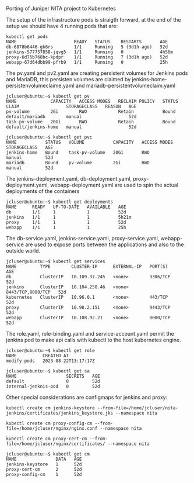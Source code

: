 Porting of Juniper NITA project to Kubernetes

The setup of the infrastructure pods is straigth forward, at the end of the setup we should have 4 running pods that are:
```
kubectl get pods
NAME                      READY   STATUS    RESTARTS       AGE
db-6878b6446-gk6rs        1/1     Running   5 (3d1h ago)   52d
jenkins-577757858-jqvg5   1/1     Running   0              4h56m
proxy-6d75b768bc-kpdpr    1/1     Running   7 (3d1h ago)   52d
webapp-67d64dbb99-pfrb9   1/1     Running   0              25h
```
The pv.yaml and pv2.yaml are creating persistent volumes for Jenkins pods and MariaDB, this persisten volumes are claimed by jenkins-home-persistenvolumeclaime.yaml and mariadb-persistentvolumeclaim.yaml
```
jcluser@ubuntu:~$ kubectl get pv
NAME             CAPACITY   ACCESS MODES   RECLAIM POLICY   STATUS   CLAIM                  STORAGECLASS   REASON   AGE
pv-volume        2Gi        RWO            Retain           Bound    default/mariadb        manual                  52d
task-pv-volume   20Gi       RWO            Retain           Bound    default/jenkins-home   manual                  52d
```
```
jcluser@ubuntu:~$ kubectl get pvc
NAME           STATUS   VOLUME           CAPACITY   ACCESS MODES   STORAGECLASS   AGE
jenkins-home   Bound    task-pv-volume   20Gi       RWO            manual         52d
mariadb        Bound    pv-volume        2Gi        RWO            manual         52d
```
The jenkins-deployment.yaml, db-deployment.yaml, proxy-deployment.yaml, webapp-deployment.yaml are used to spin the actual deployments of the containers
```
jcluser@ubuntu:~$ kubectl get deployments
NAME      READY   UP-TO-DATE   AVAILABLE   AGE
db        1/1     1            1           52d
jenkins   1/1     1            1           5h21m
proxy     1/1     1            1           52d
webapp    1/1     1            1           25h
```
The db-service.yaml, jenkins-service.yaml, proxy-service.yaml, webapp-service are used to expose ports between the applications and also to the outside world.
```
jcluser@ubuntu:~$ kubectl get services
NAME         TYPE        CLUSTER-IP      EXTERNAL-IP   PORT(S)             AGE
db           ClusterIP   10.109.37.245   <none>        3306/TCP            52d
jenkins      ClusterIP   10.104.250.46   <none>        8443/TCP,8080/TCP   52d
kubernetes   ClusterIP   10.96.0.1       <none>        443/TCP             52d
proxy        ClusterIP   10.98.2.151     <none>        9443/TCP            52d
webapp       ClusterIP   10.108.92.21    <none>        8000/TCP            52d
```
The role.yaml, role-binding.yaml and service-account.yaml permit the jenkins pod to make api calls with kubectl to the host kubernetes engine.
```
jcluser@ubuntu:~$ kubectl get role
NAME          CREATED AT
modify-pods   2023-08-22T13:17:17Z
```
```
jcluser@ubuntu:~$ kubectl get sa
NAME                   SECRETS   AGE
default                0         52d
internal-jenknis-pod   0         52d
```
Other special considerations are configmaps for jenkins and proxy:
```
kubectl create cm jenkins-keystore --from-file=/home/jcluser/nita-jenkins/certificates/jenkins_keystore.jks --namespace nita
```
```
kubectl create cm proxy-config-cm --from-file=/home/jcluser/nginx/nginx.conf --namespace nita
```
```
kubectl create cm proxy-cert-cm --from-file=/home/jcluser/nginx/certificates/ --namespace nita
```
```
jcluser@ubuntu:~$ kubectl get cm
NAME               DATA   AGE
jenkins-keystore   1      52d
proxy-cert-cm      2      52d
proxy-config-cm    1      52d
```
